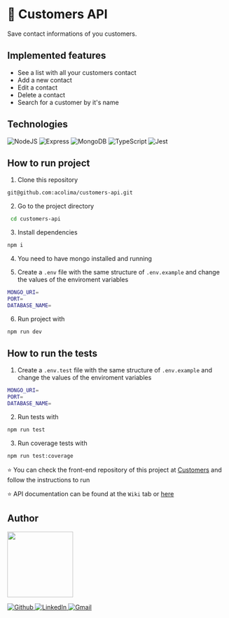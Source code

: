 # :notebook_with_decorative_cover: Customers API

Save contact informations of you customers.

## Implemented features

- See a list with all your customers contact
- Add a new contact
- Edit a contact
- Delete a contact
- Search for a customer by it's name

## Technologies

<p>
  <img src='https://img.shields.io/badge/Node.js-007ACC?style=for-the-badge&logo=nodedotjs&logoColor=white' alt='NodeJS' />
  <img src='https://img.shields.io/badge/Express.js-007ACC?style=for-the-badge&logo=express&logoColor=white' alt='Express'/>
  <img src='https://img.shields.io/badge/MongoDB-007ACC?style=for-the-badge&logo=mongodb&logoColor=white' alt='MongoDB'>
  <img src='https://img.shields.io/badge/TypeScript-007ACC?style=for-the-badge&logo=typescript&logoColor=white' alt='TypeScript' />
  <img src='https://img.shields.io/badge/Jest-007ACC?style=for-the-badge&logo=jest&logoColor=white' alt='Jest'/>
</p>

## How to run project

1. Clone this repository

```bash
git@github.com:acolima/customers-api.git
```

2. Go to the project directory

```bash
 cd customers-api
```

3. Install dependencies

```bash
npm i
```

4. You need to have mongo installed and running

5. Create a `.env` file with the same structure of `.env.example` and change the values of the enviroment variables

```bash
MONGO_URI=
PORT=
DATABASE_NAME=
```

6. Run project with

```bash
npm run dev
```

## How to run the tests

1. Create a `.env.test` file with the same structure of `.env.example` and change the values of the enviroment variables

```bash
MONGO_URI=
PORT=
DATABASE_NAME=
```

2. Run tests with

```bash
npm run test
```

3. Run coverage tests with

```bash
npm run test:coverage
```

:star: You can check the front-end repository of this project at <a href='https://github.com/acolima/customers' target='_blank'>Customers</a> and follow the instructions to run

:star: API documentation can be found at the `Wiki` tab or <a href='https://github.com/acolima/customers-api/wiki' target='_blank'>here</a>

## Author

<img src='https://avatars.githubusercontent.com/acolima' width='150px'/>

<p>
  <a href='https://github.com/acolima'>
    <img src='https://img.shields.io/badge/GitHub-100000?style=for-the-badge&logo=github&logoColor=white' alt='Github' />
  </a>
  <a href='https://www.linkedin.com/in/ana-caroline-oliveira-lima-51821122b/'>
    <img src='https://img.shields.io/badge/LinkedIn-0077B5?style=for-the-badge&logo=linkedin&logoColor=white' alt='LinkedIn' />
  </a>
  <a href='mailto:acolima@gmail.com'>
    <img src='https://img.shields.io/badge/Gmail-D14836?style=for-the-badge&logo=gmail&logoColor=white' alt='Gmail' />
  </a>
</p>
